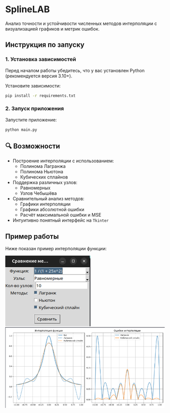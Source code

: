 # SplineLAB

Анализ точности и устойчивости численных методов интерполяции с визуализацией графиков и метрик ошибок.

## Инструкция по запуску

### 1. Установка зависимостей

Перед началом работы убедитесь, что у вас установлен Python (рекомендуется версия 3.10+).

Установите зависимости:

```bash
pip install -r requirements.txt
```
### 2. Запуск приложения

Запустите приложение:

```bash
python main.py
```

## 🔍 Возможности

- Построение интерполяции с использованием:
  - Полинома Лагранжа
  - Полинома Ньютона
  - Кубических сплайнов
- Поддержка различных узлов:
  - Равномерных
  - Узлов Чебышёва
- Сравнительный анализ методов:
  - Графики интерполяции
  - Графики абсолютной ошибки
  - Расчёт максимальной ошибки и MSE
- Интуитивно понятный интерфейс на `Tkinter`

## Пример работы

Ниже показан пример интерполяции функции:

![Пример работы программы](./img/SplineLAB.png)
![Результат](./img/Results.png)
